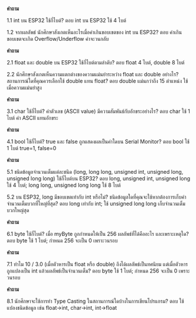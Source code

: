 __คำถาม__ 

1.1  int บน ESP32 ใช้กี่ไบต์?
     ตอบ  int บน ESP32 ใช้ 4 ไบต์

1.2 จากผลลัพธ์ นักศึกษาสังเกตเห็นอะไรเมื่อค่าเกินขอบเขตของ int บน ESP32? 
    ตอบ ค่าเกินขอบเขตจะเกิด Overflow/Underflow ค่าจะวนกลับ


__คำถาม__


2.1 float และ double บน ESP32 ใช้กี่ไบต์ตามลำดับ?
  ตอบ float 4 ไบต์, double 8 ไบต์

2.2 นักศึกษาสังเกตเห็นความแตกต่างของความแม่นยำระหว่าง float และ double อย่างไร? สถานการณ์ใดที่คุณควรเลือกใช้ double แทน float?
    ตอบ double แม่นกว่าถึง 15 ตำแหน่ง ใช้เมื่อความแม่นยำสูง


__คำถาม__

3.1 char ใช้กี่ไบต์? ค่าตัวเลข (ASCII value) มีความสัมพันธ์กับอักขระอย่างไร?
    ตอบ char ใช้ 1 ไบต์ ค่า ASCII แทนอักขระ


__คำถาม__

4.1 bool ใช้กี่ไบต์? true และ false ถูกแสดงผลเป็นค่าใดบน Serial Monitor?
    ตอบ bool ใช้ 1 ไบต์ true=1, false=0


__คำถาม__

5.1 ชนิดข้อมูลจำนวนเต็มแต่ละชนิด (long, long long, unsigned int, unsigned long, unsigned long long) ใช้กี่ไบต์บน ESP32?
    ตอบ long, unsigned int, unsigned long ใช้ 4 ไบต์; long long, unsigned long long ใช้ 8 ไบต์

5.2 บน ESP32, long มีขอบเขตเท่ากับ int หรือไม่? ชนิดข้อมูลใดที่คุณจะใช้หากต้องการเก็บค่าจำนวนเต็มบวกที่ใหญ่ที่สุด?
    ตอบ long เท่ากับ int; ใช้ unsigned long long เก็บจำนวนเต็มบวกใหญ่สุด


__คำถาม__

6.1 byte ใช้กี่ไบต์? เมื่อ myByte ถูกกำหนดให้เป็น 256 ผลลัพธ์ที่ได้คืออะไร และเพราะเหตุใด?
    ตอบ byte ใช้ 1 ไบต์; กำหนด 256 จะเป็น 0 เพราะวนรอบ


__คำถาม__ 

7.1 ทำไม 10 / 3.0 (เมื่อตัวหารเป็น float หรือ double) ถึงได้ผลลัพธ์เป็นทศนิยม แต่เมื่อตัวหารถูกแปลงเป็น int แล้วผลลัพธ์เป็นจำนวนเต็ม?
   ตอบ byte ใช้ 1 ไบต์; กำหนด 256 จะเป็น 0 เพราะวนรอบ


__คำถาม__ 

8.1 นักศึกษาจะใช้การทำ Type Casting ในสถานการณ์ใดบ้างในการเขียนโปรแกรม?
    ตอบ ใช้แปลงชนิดข้อมูล เช่น float→int, char→int, int→float
